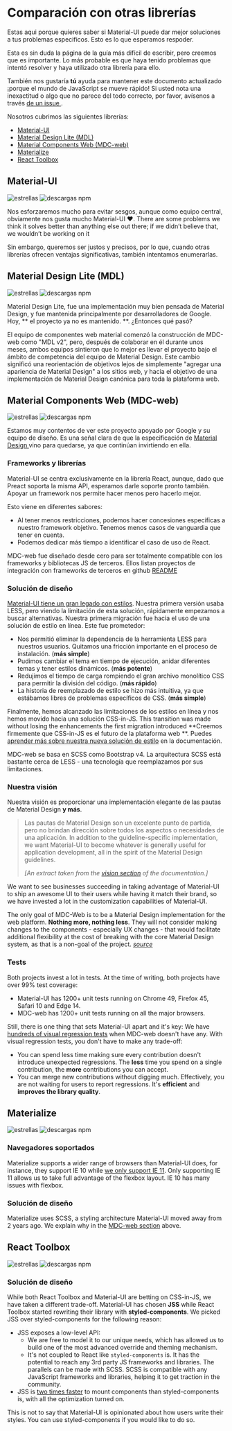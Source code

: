 # Comparación con otras librerías

<p class="description">Estas aqui porque quieres saber si Material-UI puede dar mejor soluciones a tus problemas especificos. Esto es lo que esperamos respoder.</p>

Esta es sin duda la página de la guía más difícil de escribir, pero creemos que es importante. Lo más probable es que haya tenido problemas que intentó resolver y haya utilizado otra librería para ello.

También nos gustaría **tú** ayuda para mantener este documento actualizado ¡porque el mundo de JavaScript se mueve rápido! Si usted nota una inexactitud o algo que no parece del todo correcto, por favor, avísenos a través [ de un issue ](https://github.com/mui-org/material-ui/issues/new?title=[docs]+Inaccuracy+in+comparison+guide).

Nosotros cubrimos las siguientes librerías:

- [Material-UI](#material-ui)
- [Material Design Lite (MDL)](#material-design-lite-mdl)
- [Material Components Web (MDC-web)](#material-components-web-mdc-web)
- [Materialize](#materialize)
- [React Toolbox](#react-toolbox)

## Material-UI

![estrellas](https://img.shields.io/github/stars/mui-org/material-ui.svg?style=social&label=Stars) ![descargas npm](https://img.shields.io/npm/dm/@material-ui/core.svg)

Nos esforzaremos mucho para evitar sesgos, aunque como equipo central, obviamente nos gusta mucho Material-UI ❤️. There are some problems we think it solves better than anything else out there; if we didn’t believe that, we wouldn’t be working on it 

Sin embargo, queremos ser justos y precisos, por lo que, cuando otras librerías ofrecen ventajas significativas, también intentamos enumerarlas.

## Material Design Lite (MDL)

![estrellas](https://img.shields.io/github/stars/google/material-design-lite.svg?style=social&label=Stars) ![descargas npm](https://img.shields.io/npm/dm/material-design-lite.svg)

Material Design Lite, fue una implementación muy bien pensada de Material Design, y fue mantenida principalmente por desarrolladores de Google. Hoy, ** el proyecto ya no es mantenido. **. ¿Entonces qué pasó?

El equipo de componentes web material comenzó la construcción de MDC-web como "MDL v2", pero, después de colaborar en él durante unos meses, ambos equipos sintieron que lo mejor es llevar el proyecto bajo el ámbito de competencia del equipo de Material Design. Este cambio significó una reorientación de objetivos lejos de simplemente "agregar una apariencia de Material Design" a los sitios web, y hacia el objetivo de una implementación de Material Design canónica para toda la plataforma web.

## Material Components Web (MDC-web)

![estrellas](https://img.shields.io/github/stars/material-components/material-components-web.svg?style=social&label=Stars) ![descargas npm](https://img.shields.io/npm/dm/material-components-web.svg)

Estamos muy contentos de ver este proyecto apoyado por Google y su equipo de diseño. Es una señal clara de que la especificación de [ Material Design ](https://material.io/design/) vino para quedarse, ya que continúan invirtiendo en ella.

### Frameworks y librerías

Material-UI se centra exclusivamente en la librería React, aunque, dado que Preact soporta la misma API, esperamos darle soporte pronto también. Apoyar un framework nos permite hacer menos pero hacerlo mejor.

Esto viene en diferentes sabores:

- Al tener menos restricciones, podemos hacer concesiones específicas a nuestro framework objetivo. Tenemos menos casos de vanguardia que tener en cuenta.
- Podemos dedicar más tiempo a identificar el caso de uso de React.

MDC-web fue diseñado desde cero para ser totalmente compatible con los frameworks y bibliotecas JS de terceros. Ellos listan proyectos de integración con frameworks de terceros en github [README](https://github.com/material-components/material-components-web/#material-components-for-the-web)

### Solución de diseño

[Material-UI tiene un gran legado con estilos](https://github.com/oliviertassinari/a-journey-toward-better-style). Nuestra primera versión usaba LESS, pero viendo la limitación de esta solución, rápidamente empezamos a buscar alternativas. Nuestra primera migración fue hacia el uso de una solución de estilo en línea. Este fue prometedor:

- Nos permitió eliminar la dependencia de la herramienta LESS para nuestros usuarios. Quitamos una fricción importante en el proceso de instalación. (**más simple**)
- Pudimos cambiar el tema en tiempo de ejecución, anidar diferentes temas y tener estilos dinámicos. (**más potente**)
- Redujimos el tiempo de carga rompiendo el gran archivo monolítico CSS para permitir la división del código. (**más rápido**)
- La historia de reemplazado de estilo se hizo más intuitiva, ya que estábamos libres de problemas específicos de CSS. (**más simple**)

Finalmente, hemos alcanzado las limitaciones de los estilos en línea y nos hemos movido hacia una solución CSS-in-JS. This transition was made without losing the enhancements the first migration introduced **Creemos firmemente que CSS-in-JS es el futuro de la plataforma web **. Puedes [aprender más sobre nuestra nueva solución de estilo](/customization/css-in-js/) en la documentación.

MDC-web se basa en SCSS como Bootstrap v4. La arquitectura SCSS está bastante cerca de LESS - una tecnología que reemplazamos por sus limitaciones.

### Nuestra visión

Nuestra visión es proporcionar una implementación elegante de las pautas de Material Design **y más**.

> Las pautas de Material Design son un excelente punto de partida, pero no brindan dirección sobre todos los aspectos o necesidades de una aplicación. In addition to the guideline-specific implementation, we want Material-UI to become whatever is generally useful for application development, all in the spirit of the Material Design guidelines.
> 
> *[An extract taken from the [vision section](/discover-more/vision/) of the documentation.]*

We want to see businesses succeeding in taking advantage of Material-UI to ship an awesome UI to their users while having it match their brand, so we have invested a lot in the customization capabilities of Material-UI.

The only goal of MDC-Web is to be a Material Design implementation for the web platform. **Nothing more, nothing less**. They will not consider making changes to the components - especially UX changes - that would facilitate additional flexibility at the cost of breaking with the core Material Design system, as that is a non-goal of the project. *[source](https://github.com/mui-org/material-ui/issues/6799#issuecomment-299925174)*

### Tests

Both projects invest a lot in tests. At the time of writing, both projects have over 99% test coverage:

- Material-UI has 1200+ unit tests running on Chrome 49, Firefox 45, Safari 10 and Edge 14.
- MDC-web has 1200+ unit tests running on all the major browsers.

Still, there is one thing that sets Material-UI apart and it's key: We have [hundreds of visual regression tests](https://www.argos-ci.com/mui-org/material-ui) when MDC-web doesn't have any. With visual regression tests, you don't have to make any trade-off:

- You can spend less time making sure every contribution doesn't introduce unexpected regressions. The **less** time you spend on a single contribution, the **more** contributions you can accept.
- You can merge new contributions without digging much. Effectively, you are not waiting for users to report regressions. It's **efficient** and **improves the library quality**.

## Materialize

![estrellas](https://img.shields.io/github/stars/Dogfalo/materialize.svg?style=social&label=Stars) ![descargas npm](https://img.shields.io/npm/dm/materialize-css.svg)

### Navegadores soportados

Materialize supports a wider range of browsers than Material-UI does, for instance, they support IE 10 while [we only support IE 11](/getting-started/supported-platforms/). Only supporting IE 11 allows us to take full advantage of the flexbox layout. IE 10 has many issues with flexbox.

### Solución de diseño

Materialize uses SCSS, a styling architecture Material-UI moved away from 2 years ago. We explain why in the [MDC-web section](#styling-solution) above.

## React Toolbox

![estrellas](https://img.shields.io/github/stars/react-toolbox/react-toolbox.svg?style=social&label=Stars) ![descargas npm](https://img.shields.io/npm/dm/react-toolbox.svg)

### Solución de diseño

While both React Toolbox and Material-UI are betting on CSS-in-JS, we have taken a different trade-off. Material-UI has chosen **JSS** while React Toolbox started rewriting their library with **styled-components**. We picked JSS over styled-components for the following reason:

- JSS exposes a low-level API: 
  - We are free to model it to our unique needs, which has allowed us to build one of the most advanced override and theming mechanism.
  - It's not coupled to React like `styled-components` is. It has the potential to reach any 3rd party JS frameworks and libraries. The parallels can be made with SCSS. SCSS is compatible with any JavaScript frameworks and libraries, helping it to get traction in the community.
- JSS is [two times faster](https://github.com/A-gambit/CSS-IN-JS-Benchmarks/blob/master/RESULT.md) to mount components than styled-components is, with all the optimization turned on.

This is not to say that Material-UI is opinionated about how users write their styles. You can use styled-components if you would like to do so.